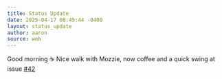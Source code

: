 ```yaml
---
title: Status Update
date: 2025-04-17 08:45:44 -0400
layout: status_update
author: aaron
source: web
---
```

Good morning ☕️ Nice walk with Mozzie, now coffee and a quick swing at issue [#42](https://github.com/users/aaronaiken/projects/2/views/1?pane=issue&itemId=105237977&issue=aaronaiken%7Caaronaiken.github.io%7C42)
